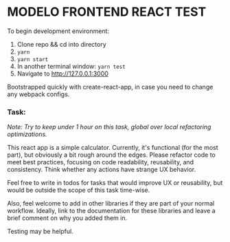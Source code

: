 MODELO FRONTEND REACT TEST
==========================


To begin development environment:
1. Clone repo && cd into directory
2. `yarn`
3. `yarn start`
4. In another terminal window: `yarn test`
5. Navigate to http://127.0.0.1:3000

Bootstrapped quickly with create-react-app, in case you need to change any webpack configs.

### Task:

*Note: Try to keep under 1 hour on this task, global over local refactoring optimizations.*


This react app is a simple calculator.  Currently, it's functional (for the most part),
but obviously a bit rough around the edges.  Please refactor code to meet best practices, focusing
on code readability, reusability, and consistency.  Think whether any actions have
strange UX behavior.

Feel free to write in todos for tasks that would improve UX or reusability,
but would be outside the scope of this task time-wise.

Also, feel welcome to add in other libraries if they are part of your normal workflow.  Ideally,
link to the documentation for these libraries and leave a brief comment on why you added them in.

Testing may be helpful.